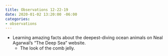 ```yaml
---
title: Observations 12-22-19
date: 2020-01-02 13:20:00 -06:00
categories:
- observations
---
```


- Learning amazing facts about the deepest-diving ocean animals on Neal Agarwal’s “The Deep Sea” website.
	- The look of the comb jelly.
